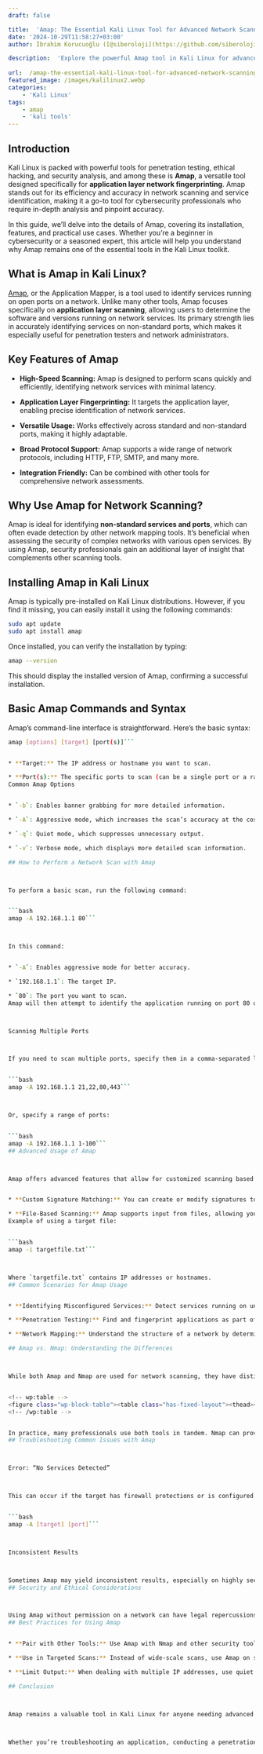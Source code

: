 ```yaml
---
draft: false

title:  'Amap: The Essential Kali Linux Tool for Advanced Network Scanning'
date: '2024-10-29T11:58:27+03:00'
author: İbrahim Korucuoğlu ([@siberoloji](https://github.com/siberoloji))

description:  'Explore the powerful Amap tool in Kali Linux for advanced network scanning. Learn how to install, use, and maximize this tool for accurate network fingerprinting and analysis.' 
 
url:  /amap-the-essential-kali-linux-tool-for-advanced-network-scanning/
featured_image: /images/kalilinux2.webp
categories:
    - 'Kali Linux'
tags:
    - amap
    - 'kali tools'
---
```



## Introduction



Kali Linux is packed with powerful tools for penetration testing, ethical hacking, and security analysis, and among these is **Amap**, a versatile tool designed specifically for **application layer network fingerprinting**. Amap stands out for its efficiency and accuracy in network scanning and service identification, making it a go-to tool for cybersecurity professionals who require in-depth analysis and pinpoint accuracy.



In this guide, we’ll delve into the details of Amap, covering its installation, features, and practical use cases. Whether you’re a beginner in cybersecurity or a seasoned expert, this article will help you understand why Amap remains one of the essential tools in the Kali Linux toolkit.



## What is Amap in Kali Linux?



<a href="https://www.thc.org/" target="_blank" rel="noopener" title="">Amap</a>, or the Application Mapper, is a tool used to identify services running on open ports on a network. Unlike many other tools, Amap focuses specifically on **application layer scanning**, allowing users to determine the software and versions running on network services. Its primary strength lies in accurately identifying services on non-standard ports, which makes it especially useful for penetration testers and network administrators.



## Key Features of Amap


* **High-Speed Scanning:** Amap is designed to perform scans quickly and efficiently, identifying network services with minimal latency.

* **Application Layer Fingerprinting:** It targets the application layer, enabling precise identification of network services.

* **Versatile Usage:** Works effectively across standard and non-standard ports, making it highly adaptable.

* **Broad Protocol Support:** Amap supports a wide range of network protocols, including HTTP, FTP, SMTP, and many more.

* **Integration Friendly:** Can be combined with other tools for comprehensive network assessments.

## Why Use Amap for Network Scanning?



Amap is ideal for identifying **non-standard services and ports**, which can often evade detection by other network mapping tools. It’s beneficial when assessing the security of complex networks with various open services. By using Amap, security professionals gain an additional layer of insight that complements other scanning tools.
## Installing Amap in Kali Linux



Amap is typically pre-installed on Kali Linux distributions. However, if you find it missing, you can easily install it using the following commands:


```bash
sudo apt update
sudo apt install amap
```



Once installed, you can verify the installation by typing:


```bash
amap --version
```



This should display the installed version of Amap, confirming a successful installation.
## Basic Amap Commands and Syntax



Amap’s command-line interface is straightforward. Here’s the basic syntax:


```bash
amap [options] [target] [port(s)]```


* **Target:** The IP address or hostname you want to scan.

* **Port(s):** The specific ports to scan (can be a single port or a range).
Common Amap Options


* `-b`: Enables banner grabbing for more detailed information.

* `-A`: Aggressive mode, which increases the scan’s accuracy at the cost of speed.

* `-q`: Quiet mode, which suppresses unnecessary output.

* `-v`: Verbose mode, which displays more detailed scan information.

## How to Perform a Network Scan with Amap



To perform a basic scan, run the following command:


```bash
amap -A 192.168.1.1 80```



In this command:


* `-A`: Enables aggressive mode for better accuracy.

* `192.168.1.1`: The target IP.

* `80`: The port you want to scan.
Amap will then attempt to identify the application running on port 80 of the target.



Scanning Multiple Ports



If you need to scan multiple ports, specify them in a comma-separated list, like so:


```bash
amap -A 192.168.1.1 21,22,80,443```



Or, specify a range of ports:


```bash
amap -A 192.168.1.1 1-100```
## Advanced Usage of Amap



Amap offers advanced features that allow for customized scanning based on specific requirements:


* **Custom Signature Matching:** You can create or modify signatures to identify proprietary services.

* **File-Based Scanning:** Amap supports input from files, allowing you to define multiple targets in a file and scan them all at once.
Example of using a target file:


```bash
amap -i targetfile.txt```



Where `targetfile.txt` contains IP addresses or hostnames.
## Common Scenarios for Amap Usage


* **Identifying Misconfigured Services:** Detect services running on unexpected ports.

* **Penetration Testing:** Find and fingerprint applications as part of a comprehensive network test.

* **Network Mapping:** Understand the structure of a network by determining what applications are running across various hosts.

## Amap vs. Nmap: Understanding the Differences



While both Amap and Nmap are used for network scanning, they have distinct purposes:


<!-- wp:table -->
<figure class="wp-block-table"><table class="has-fixed-layout"><thead><tr><th>Feature</th><th>Amap</th><th>Nmap</th></tr></thead><tbody><tr><td>Focus</td><td>Application layer services</td><td>Ports and host discovery</td></tr><tr><td>Speed</td><td>Faster for application IDs</td><td>Better for large networks</td></tr><tr><td>Port Usage</td><td>Works on all ports</td><td>Typically on common ports</td></tr><tr><td>Output Detail</td><td>Less detailed</td><td>Comprehensive with scripts</td></tr></tbody></table></figure>
<!-- /wp:table -->


In practice, many professionals use both tools in tandem. Nmap can provide a quick overview of active hosts and open ports, while Amap can be used to investigate specific applications on those ports.
## Troubleshooting Common Issues with Amap



Error: “No Services Detected”



This can occur if the target has firewall protections or is configured to restrict access. To bypass basic firewalls, try enabling aggressive mode:


```bash
amap -A [target] [port]```



Inconsistent Results



Sometimes Amap may yield inconsistent results, especially on highly secure networks. In these cases, adjusting options like `-q` for quiet mode or using a file to scan multiple IP addresses can help.
## Security and Ethical Considerations



Using Amap without permission on a network can have legal repercussions. Always ensure you have the necessary authorization before running scans on any network. Unauthorized scanning can be perceived as an attack and lead to severe consequences.
## Best Practices for Using Amap


* **Pair with Other Tools:** Use Amap with Nmap and other security tools for a well-rounded analysis.

* **Use in Targeted Scans:** Instead of wide-scale scans, use Amap on specific applications and ports for deeper insights.

* **Limit Output:** When dealing with multiple IP addresses, use quiet mode (`-q`) for efficient, organized results.

## Conclusion



Amap remains a valuable tool in Kali Linux for anyone needing advanced network service identification. Its ability to analyze applications on both standard and non-standard ports makes it essential for security experts focused on thorough network assessments. By combining Amap with other scanning tools, you can get a comprehensive view of a network’s structure and services, enabling more precise vulnerability assessments and mitigation plans.



Whether you’re troubleshooting an application, conducting a penetration test, or analyzing network services, Amap provides powerful, targeted capabilities to enhance your security toolkit. You may want to look at our <a href="https://www.siberoloji.com/full-list-of-kali-linux-tools/" target="_blank" rel="noreferrer noopener">full list of Kali Linux Tools</a> page.
